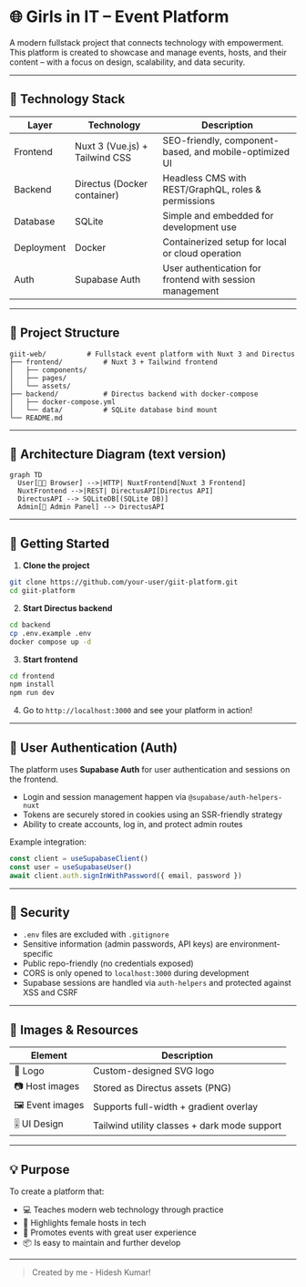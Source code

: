 # 🌐 Girls in IT – Event Platform

A modern fullstack project that connects technology with empowerment. This platform is created to showcase and manage events, hosts, and their content – with a focus on design, scalability, and data security.

---

## 🔧 Technology Stack

| Layer | Technology | Description |
|-------|------------|-------------|
| Frontend | Nuxt 3 (Vue.js) + Tailwind CSS | SEO-friendly, component-based, and mobile-optimized UI |
| Backend | Directus (Docker container) | Headless CMS with REST/GraphQL, roles & permissions |
| Database | SQLite | Simple and embedded for development use |
| Deployment | Docker | Containerized setup for local or cloud operation |
| Auth | Supabase Auth | User authentication for frontend with session management |

---

## 📁 Project Structure

```
giit-web/          # Fullstack event platform with Nuxt 3 and Directus
├── frontend/          # Nuxt 3 + Tailwind frontend
│   ├── components/
│   ├── pages/
│   └── assets/
├── backend/           # Directus backend with docker-compose
│   ├── docker-compose.yml
│   └── data/          # SQLite database bind mount
└── README.md
```

---

## 🧠 Architecture Diagram (text version)

```mermaid
graph TD
  User[🧑‍💻 Browser] -->|HTTP| NuxtFrontend[Nuxt 3 Frontend]
  NuxtFrontend -->|REST| DirectusAPI[Directus API]
  DirectusAPI --> SQLiteDB[(SQLite DB)]
  Admin[🔐 Admin Panel] --> DirectusAPI
```

---

## 🚀 Getting Started

1. **Clone the project**
```bash
git clone https://github.com/your-user/giit-platform.git
cd giit-platform
```

2. **Start Directus backend**
```bash
cd backend
cp .env.example .env
docker compose up -d
```

3. **Start frontend**
```bash
cd frontend
npm install
npm run dev
```

4. Go to `http://localhost:3000` and see your platform in action!

---

## 🔑 User Authentication (Auth)

The platform uses **Supabase Auth** for user authentication and sessions on the frontend.

- Login and session management happen via `@supabase/auth-helpers-nuxt`
- Tokens are securely stored in cookies using an SSR-friendly strategy
- Ability to create accounts, log in, and protect admin routes

Example integration:
```ts
const client = useSupabaseClient()
const user = useSupabaseUser()
await client.auth.signInWithPassword({ email, password })
```

---

## 🔐 Security

- `.env` files are excluded with `.gitignore`
- Sensitive information (admin passwords, API keys) are environment-specific
- Public repo-friendly (no credentials exposed)
- CORS is only opened to `localhost:3000` during development
- Supabase sessions are handled via `auth-helpers` and protected against XSS and CSRF

---

## 📸 Images & Resources

| Element        | Description                             |
|----------------|-----------------------------------------|
| 🎨 Logo        | Custom-designed SVG logo                |
| 📷 Host images | Stored as Directus assets (PNG)         |
| 🖼️ Event images | Supports full-width + gradient overlay |
| 🎚️ UI Design   | Tailwind utility classes + dark mode support |

---

## 💡 Purpose

To create a platform that:

- 💻 Teaches modern web technology through practice
- 🎤 Highlights female hosts in tech
- 📅 Promotes events with great user experience
- 📦 Is easy to maintain and further develop

---

> Created by me - Hidesh Kumar!